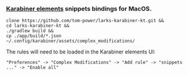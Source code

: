 ### [Karabiner elements](https://github.com/tekezo/Karabiner-Elements) snippets bindings for MacOS.

```shell
clone https://github.com/tom-power/larks-karabiner-kt.git &&
cd larks-karabiner-kt &&
./gradlew build &&
cp ./app/build/*.json ~/.config/karabiner/assets/complex_modifications/
```

The rules will need to be loaded in the Karabiner elements UI:

```"Preferences" -> "Complex Modifications" -> "Add rule" -> "snippets ..." -> "Enable all"```

